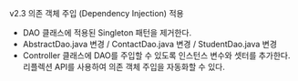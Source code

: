 v2.3
의존 객체 주입 (Dependency Injection) 적용
  - DAO 클래스에 적용된 Singleton 패턴을 제거한다.
  - AbstractDao.java 변경 / ContactDao.java 변경 / StudentDao.java 변경
  - Controller 클래스에 DAO를 주입할 수 있도록 인스턴스 변수와 셋터를 추가한다.
리플렉션 API를 사용하여 의존 객체 주입을 자동화할 수 있다.